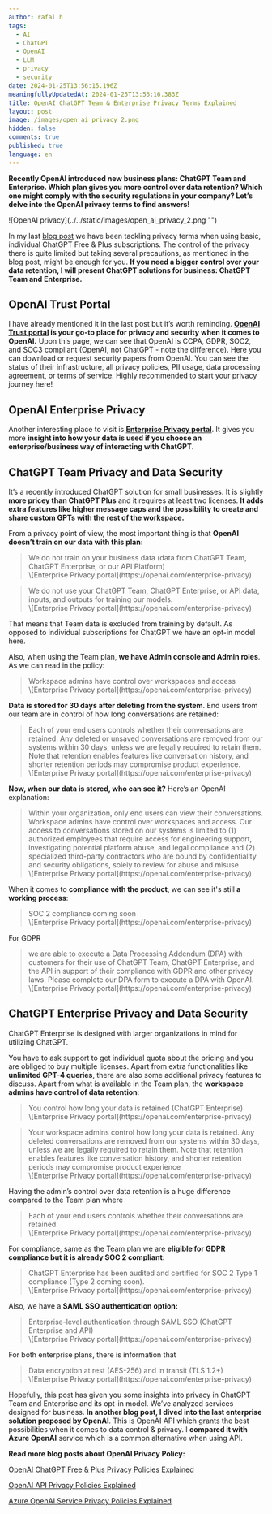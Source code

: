 ```yaml
---
author: rafal h
tags:
  - AI
  - ChatGPT
  - OpenAI
  - LLM
  - privacy
  - security
date: 2024-01-25T13:56:15.196Z
meaningfullyUpdatedAt: 2024-01-25T13:56:16.383Z
title: OpenAI ChatGPT Team & Enterprise Privacy Terms Explained
layout: post
image: /images/open_ai_privacy_2.png
hidden: false
comments: true
published: true
language: en
---
```

**Recently OpenAI introduced new business plans: ChatGPT Team and Enterprise. Which plan gives you more control over data retention? Which one might comply with the security regulations in your company? Let’s delve into the OpenAI privacy terms to find answers!**

<div className="image">![OpenAI privacy](../../static/images/open_ai_privacy_2.png "")</div>

In my last [blog post](/blog/openai-chatgpt-free-plus-privacy-policies-explained/) we have been tackling privacy terms when using basic, individual ChatGPT Free & Plus subscriptions. The control of the privacy there is quite limited but taking several precautions, as mentioned in the blog post, might be enough for you. **If you need a bigger control over your data retention, I will present ChatGPT solutions for business: ChatGPT Team and Enterprise.**

## OpenAI Trust Portal

I have already mentioned it in the last post but it’s worth reminding. **[OpenAI Trust portal](https://trust.openai.com/) is your go-to place for privacy and security when it comes to OpenAI.** Upon this page, we can see that OpenAI is CCPA, GDPR, SOC2, and SOC3 compliant (OpenAI, not ChatGPT - note the difference). Here you can download or request security papers from OpenAI. You can see the status of their infrastructure, all privacy policies, PII usage, data processing agreement, or terms of service. Highly recommended to start your privacy journey here!

## OpenAI Enterprise Privacy

Another interesting place to visit is **[Enterprise Privacy portal](https://openai.com/enterprise-privacy)**. It gives you more **insight into how your data is used if you choose an enterprise/business way of interacting with ChatGPT**.

## ChatGPT Team Privacy and Data Security

It’s a recently introduced ChatGPT solution for small businesses. It is slightly **more pricey than ChatGPT Plus** and it requires at least two licenses. **It adds extra features like higher message caps and the possibility to create and share custom GPTs with the rest of the workspace.**

From a privacy point of view, the most important thing is that **OpenAI doesn’t train on our data with this plan:**

<blockquote>
    <div>We do not train on your business data (data from ChatGPT Team, ChatGPT Enterprise, or our API Platform)</div>
    <footer>\[Enterprise Privacy portal](https://openai.com/enterprise-privacy)</footer>
</blockquote>

<blockquote>
    <div>We do not use your ChatGPT Team, ChatGPT Enterprise, or API data, inputs, and outputs for training our models.</div>
    <footer>\[Enterprise Privacy portal](https://openai.com/enterprise-privacy)</footer>
</blockquote>

That means that Team data is excluded from training by default. As opposed to individual subscriptions for ChatGPT we have an opt-in model here.

Also, when using the Team plan, **we have Admin console and Admin roles**. As we can read in the policy:

<blockquote>
    <div>Workspace admins have control over workspaces and access</div>
    <footer>\[Enterprise Privacy portal](https://openai.com/enterprise-privacy)</footer>
</blockquote>

**Data is stored for 30 days after deleting from the system**. End users from our team are in control of how long conversations are retained:

<blockquote>
    <div>Each of your end users controls whether their conversations are retained. Any deleted or unsaved conversations are removed from our systems within 30 days, unless we are legally required to retain them. Note that retention enables features like conversation history, and shorter retention periods may compromise product experience.</div>
    <footer>\[Enterprise Privacy portal](https://openai.com/enterprise-privacy)</footer>
</blockquote>

**Now, when our data is stored, who can see it?** Here’s an OpenAI explanation:

<blockquote>
    <div>Within your organization, only end users can view their conversations. Workspace admins have control over workspaces and access. Our access to conversations stored on our systems is limited to (1) authorized employees that require access for engineering support, investigating potential platform abuse, and legal compliance and (2) specialized third-party contractors who are bound by confidentiality and security obligations, solely to review for abuse and misuse</div>
    <footer>\[Enterprise Privacy portal](https://openai.com/enterprise-privacy)</footer>
</blockquote>

When it comes to **compliance with the product**, we can see it's still **a working process**:

<blockquote>
    <div>SOC 2 compliance coming soon</div>
    <footer>\[Enterprise Privacy portal](https://openai.com/enterprise-privacy)</footer>
</blockquote>
 For GDPR
<blockquote>
    <div>we are able to execute a Data Processing Addendum (DPA) with customers for their use of ChatGPT Team, ChatGPT Enterprise, and the API in support of their compliance with GDPR and other privacy laws. Please complete our DPA form to execute a DPA with OpenAI.</div>
    <footer>\[Enterprise Privacy portal](https://openai.com/enterprise-privacy)</footer>
</blockquote>

## ChatGPT Enterprise Privacy and Data Security

ChatGPT Enterprise is designed with larger organizations in mind for utilizing ChatGPT.

You have to ask support to get individual quota about the pricing and you are obliged to buy multiple licenses. Apart from extra functionalities like **unlimited GPT-4 queries**, there are also some additional privacy features to discuss. Apart from what is available in the Team plan, the **workspace admins have control of data retention**: 

<blockquote>
    <div>You control how long your data is retained (ChatGPT Enterprise)</div>
    <footer>\[Enterprise Privacy portal](https://openai.com/enterprise-privacy)</footer>
</blockquote>
<blockquote>
    <div>Your workspace admins control how long your data is retained. Any deleted conversations are removed from our systems within 30 days, unless we are legally required to retain them. Note that retention enables features like conversation history, and shorter retention periods may compromise product experience</div>
    <footer>\[Enterprise Privacy portal](https://openai.com/enterprise-privacy)</footer>
</blockquote>
Having the admin’s control over data retention is a huge difference compared to the Team plan where
<blockquote>
    <div>Each of your end users controls whether their conversations are retained.</div>
    <footer>\[Enterprise Privacy portal](https://openai.com/enterprise-privacy)</footer>
</blockquote>

For compliance, same as the Team plan we are **eligible for GDPR compliance but it is already SOC 2 compliant:**

<blockquote>
    <div>ChatGPT Enterprise has been audited and certified for SOC 2 Type 1 compliance (Type 2 coming soon).</div>
    <footer>\[Enterprise Privacy portal](https://openai.com/enterprise-privacy)</footer>
</blockquote>

Also, we have a **SAML SSO authentication option:**

<blockquote>
    <div>Enterprise-level authentication through SAML SSO (ChatGPT Enterprise and API)</div>
    <footer>\[Enterprise Privacy portal](https://openai.com/enterprise-privacy)</footer>
</blockquote>

For both enterprise plans, there is information that 

<blockquote>
    <div>Data encryption at rest (AES-256) and in transit (TLS 1.2+)</div>
    <footer>\[Enterprise Privacy portal](https://openai.com/enterprise-privacy)</footer>
</blockquote>

Hopefully, this post has given you some insights into privacy in ChatGPT Team and Enterprise and its opt-in model. We’ve analyzed services designed for business. **In another blog post, I dived into the last enterprise solution proposed by OpenAI**. This is OpenAI API which grants the best possibilities when it comes to data control & privacy. I **compared it with Azure OpenAI** service which is a common alternative when using API. 

**Read more blog posts about OpenAI Privacy Policy:**

[OpenAI ChatGPT Free & Plus Privacy Policies Explained](/blog/openai-chatgpt-free-plus-privacy-policies-explained/)

[OpenAI API Privacy Policies Explained](/blog/openai-api-privacy-policies-explained/)

[Azure OpenAI Service Privacy Policies Explained](/blog/azure-openai-service-privacy-policies-explained/)